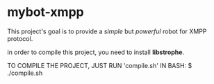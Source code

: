 mybot-xmpp
==========

This project's goal is to provide a *simple* but *powerful* robot for XMPP protocol.

in order to compile this project, you need to install **libstrophe**.


TO COMPILE THE PROJECT, JUST RUN 'compile.sh' IN BASH:
$ ./compile.sh
